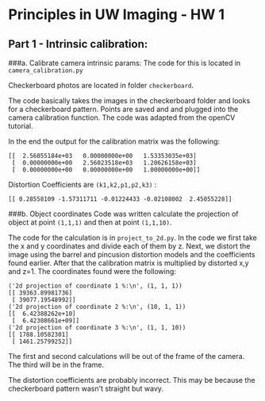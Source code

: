 # Principles in UW Imaging - HW 1
## Part 1 - Intrinsic calibration:
###a. Calibrate camera intrinsic params:
The code for this is located in `camera_calibration.py`

Checkerboard photos are located in folder `checkerboard`.

The code basically takes the images in the checkerboard folder and looks for a
checkerboard pattern. Points are saved and and plugged into the camera calibration
function. The code was adapted from the openCV tutorial.

In the end the output for the calibration matrix was the following:
```
[[  2.56055184e+03   0.00000000e+00   1.53353035e+03]
 [  0.00000000e+00   2.56023518e+03   1.20626158e+03]
 [  0.00000000e+00   0.00000000e+00   1.00000000e+00]]
```
Distortion Coefficients are `(k1,k2,p1,p2,k3)` :
```
[[ 0.28558109 -1.57311711 -0.01224433 -0.02108002  2.45055228]]
```
###b. Object coordinates
Code was written calculate the projection of object at point `(1,1,1)` and then
at point `(1,1,10)`.

The code for the calculation is in `project_to_2d.py`. In the code we first take
the x and y coordinates and divide each of them by z. Next, we distort the image using
the barrel and pincusion distortion models and the coefficients found earlier.
After that the calibration matrix is multiplied by distorted x,y and z=1.
The coordinates found were the following:
```
('2d projection of coordinate 1 %:\n', (1, 1, 1))
[[ 39363.89981736]
 [ 39077.19548992]]
('2d projection of coordinate 2 %:\n', (10, 1, 1))
[[  6.42388262e+10]
 [  6.42308661e+09]]
('2d projection of coordinate 3 %:\n', (1, 1, 10))
[[ 1788.10582301]
 [ 1461.25799252]]
 ```
The first and second calculations will be out of the frame of the camera. The third
will be in the frame.

The distortion coefficients are probably incorrect. This may be because the
checkerboard pattern wasn't straight but wavy.